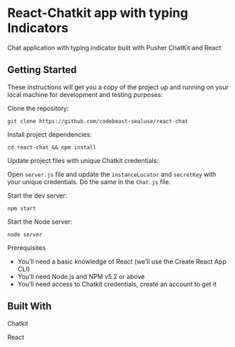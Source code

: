 
# React-Chatkit app with typing Indicators
Chat application with typing indicator built with Pusher ChatKit and React

## Getting Started
These instructions will get you a copy of the project up and running on your local machine for development and testing purposes:

Clone the repository:

`git clone https://github.com/codebeast-sealuse/react-chat `

Install project dependencies: 

`cd react-chat && npm install`

Update project files with unique Chatkit credentials:

Open `server.js` file and update the `instanceLocator` and `secretKey` with your unique credentials. 
Do the same in the `Chat.js` file.

Start the dev server:

`npm start`

Start the Node server:

`node server`

Prerequisites

- You’ll need a basic knowledge of React (we’ll use the Create React App CLI)
- You’ll need Node.js and NPM v5.2 or above
- You’ll need access to Chatkit credentials, create an account to get it 



## Built With
Chatkit 

React
